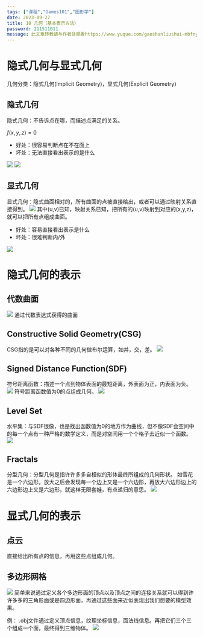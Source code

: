 ```yaml
---
tags: ["课程","Games101","图形学"]
date: 2023-09-27
title: 10 几何（基本表示方法） 
password: 211511011
message: 此文章转载请与作者处观看https://www.yuque.com/gaoshanliushui-mbfny
---
```

# 隐式几何与显式几何

几何分类：隐式几何(Implicit Geometry)，显式几何(Explicit Geometry)

## 隐式几何

隐式几何：不告诉点在哪，而描述点满足的关系。

$f(x,y,z)=0$

- 好处：很容易判断点在不在面上
- 坏处：无法直接看出表示的是什么

![](/images/posts/1694856260384-586400da-a8bb-4719-ae46-528928c204c1.png)
![](/images/posts/1694856260467-82e44f88-6b11-4212-b683-9e042ef8da9a.png)

## 显式几何

显式几何：隐式曲面相对的，所有曲面的点被直接给出，或者可以通过映射关系直接得到。
![](/images/posts/1694856260429-b047015d-dc0d-4504-bbfb-5e30b552ed31.png)
其中(u,v)已知，映射关系已知，把所有的(u,v)映射到对应的(x,y,z)，就可以把所有点组成曲面。

- 好处：容易直接看出表示是什么
- 坏处：很难判断内/外

![](/images/posts/1694856260478-165e5d2b-de25-43b1-86d5-f5346556ef5a.png)

# 隐式几何的表示

## 代数曲面

![](/images/posts/1694856260657-c8c0a774-1504-4e28-87c6-1fea553b70da.png)
通过代数表达式获得的曲面

## Constructive Solid Geometry(CSG)

CSG指的是可以对各种不同的几何做布尔运算，如并，交，差。
![](/images/posts/1694856261151-3f8b7ade-2876-4e0c-86cb-6ea430892484.png)

## Signed Distance Function(SDF)

符号距离函数：描述一个点到物体表面的最短距离，外表面为正，内表面为负。
![](/images/posts/1694856261247-be147195-7952-4d93-b0c1-862914ae0cbd.png)
符号距离函数值为0的点组成几何。
![](/images/posts/1694856261306-0df2efdb-1d39-46a2-b033-64e441364ed3.png)

## Level Set

水平集：与SDF很像，也是找出函数值为0的地方作为曲线，但不像SDF会空间中的每一个点有一种严格的数学定义，而是对空间用一个个格子去近似一个函数。
![](/images/posts/1694856261278-e05d0084-8ae2-41a5-8260-47535f82a591.png)

## Fractals

分型几何：分型几何是指许许多多自相似的形体最终所组成的几何形状。
如雪花是一个六边形，放大之后会发现每一个边上又是一个六边形，再放大六边形边上的六边形边上又是六边形，就这样无限套娃，有点递归的意思。
![](/images/posts/1694856261589-1d6b6e6d-5044-4224-aa1d-745c048ae711.png)

# 显式几何的表示

## 点云

直接给出所有点的信息，再用这些点组成几何。

## 多边形网格

![](/images/posts/1694856262152-8dda5377-1052-41e0-aa47-c2b1774666dc.png)
简单来说通过定义各个多边形面的顶点以及顶点之间的连接关系就可以得到许许多多的三角形面或是四边形面，再通过这些面来近似表现出我们想要的模型效果。

例：
.obj文件通过定义顶点信息，纹理坐标信息，面法线信息。再把它们三个三个组成一个面，最终得到三维物体。
![](/images/posts/1694856262204-d2f4c5d2-e6bf-4ff0-afd7-aab135c23ebe.png)